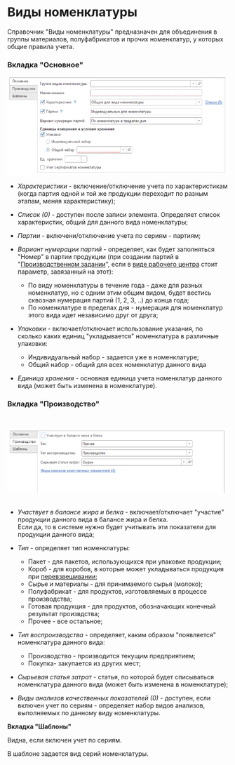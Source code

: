 **Виды номенклатуры**
=====================

Справочник "Виды номенклатуры" предназначен для объединения в группы
материалов, полуфабрикатов и прочих номенклатур, у которых общие правила
учета.

### Вкладка "Основное"

![](KindOfNomenclature.assets/drex_vidy_nomenklatury_custom.png)

-   *Характеристики* - включение/отключение учета по характеристикам (когда партия одной и той же продукции переходит по разным этапам, меняя характеристику);

-   *Список (0)* - доступен после записи элемента. Определяет список характеристик, общий для данного вида номенклатуры;
-   *Партии* - включени/отключение учета по сериям - партиям;
-   *Вариант нумерации партий* - определяет, как будет заполняться "Номер" в партии продукции (при создании партий в "[Производственном задании](../../../Fermentation/TaskForShift/TaskForShift.md)", если в [виде рабочего центра](../WorkCentresAndWarehouses/WorkCentresAndWarehouses.md) стоит параметр, завязанный на этот):
    -   По виду номенклатуры в течение года - даже для разных номенклатур,
    но с одним этим общим видом, будет вестись сквозная нумерация партий
    (1, 2, 3, ..) до конца года;
    -   По номенклатуре в пределах дня - нумерация для номенклатур этого
    вида идет независимо друг от друга;
-   *Упаковки* - включает/отключает использование указания, по сколько
    каких единиц "укладывается" номенклатура в различные упаковки:
    - Индивидуальный набор - задается уже в номенклатуре;
    - Общий набор - общий для всех номенклатур данного вида
-   *Единица хранения* - основная единица учета номенклатур данного вида (может быть изменена в номенклатуре).

### Вкладка "Производство"
     
![](KindOfNomenclature.assets/drex_vidy_nomenklatury_custom_2.png)
     
-   *Участвует в балансе жира и белка* - включает/отключает "участие" продукции данного вида в балансе жира и белка.  
    Если да, то в системе нужно будет учитывать эти показатели для продукции данного вида;

-   *Тип* - определяет тип номенклатуры:
    - Пакет - для пакетов, использующихся при упаковке продукции;
    - Короб - для коробов, в которые может укладываться продукция при [перевзвешивании](../ButtonOfAccountPoint/PackagingWithScales/PackagingWithScales.md);
    - Сырье и материалы - для принимаемого сырья (молоко);
    - Полуфабрикат - для продуктов, изготовляемых в процессе производства;
    - Готовая продукция - для продуктов, обозначающих конечный результат произвдства;
    - Прочее - все остальное;
-   *Тип воспроизводства* - определяет, каким образом "появляется" номенклатура данного вида:
    - Производство - производится текущим предприятием;
    - Покупка- закупается из других мест;
-   *Сырьевая статья затрат* - статья, по которой будет списываться номенклатура данного вида (может быть изменена в номенклатуре);
-   *Виды анализов качественных показателей (0)* - доступен, если включен учет по сериям - определяет набор видов анализов, выполняемых по данному виду номенклатуры.


**Вкладка "Шаблоны"**

Видна, если включен учет по сериям.

В шаблоне задается вид серий номенклатуры.
